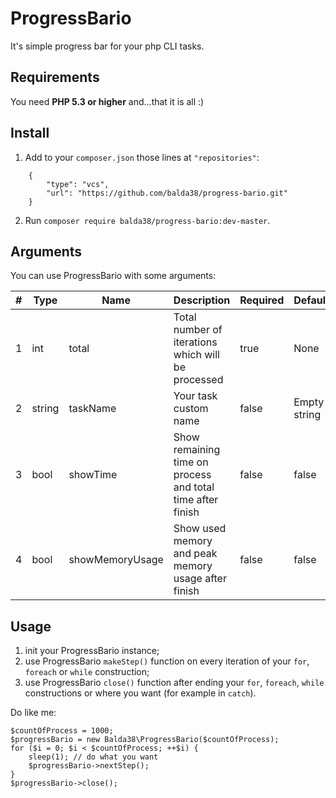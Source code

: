 # ProgressBario
It's simple progress bar for your php CLI tasks.

## Requirements
You need **PHP 5.3 or higher** and...that it is all :)

## Install
1. Add to your `composer.json` those lines at `"repositories"`:
```
    {
        "type": "vcs",
        "url": "https://github.com/balda38/progress-bario.git"
    }
```
2. Run `composer require balda38/progress-bario:dev-master`.

## Arguments
You can use ProgressBario with some arguments:

| # | Type   |Name            | Description                                                | Required | Default      |
|---|------  |----------------|------------------------------------------------------------|----------|--------------|
| 1 | int    |total           | Total number of iterations which will be processed         | true     | None         |
| 2 | string |taskName        | Your task custom name                                      | false    | Empty string |
| 3 | bool   |showTime        | Show remaining time on process and total time after finish | false    | false        |
| 4 | bool   |showMemoryUsage | Show used memory and peak memory usage after finish        | false    | false        |

## Usage
1. init your ProgressBario instance;
2. use ProgressBario `makeStep()` function on every iteration of your `for`, `foreach` or `while` construction;
3. use ProgressBario `close()` function after ending your `for`, `foreach`, `while` constructions or where you want (for example in `catch`).

Do like me:
```
$countOfProcess = 1000;
$progressBario = new Balda38\ProgressBario($countOfProcess);
for ($i = 0; $i < $countOfProcess; ++$i) {
    sleep(1); // do what you want
    $progressBario->nextStep();
}
$progressBario->close();
```
